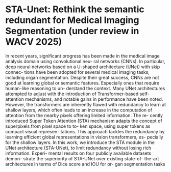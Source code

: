 # STA-Unet: Rethink the semantic redundant for Medical Imaging Segmentation (under review in WACV 2025)
In recent years, significant progress has been made in the
medical image analysis domain using convolutional neu-
ral networks (CNNs). In particular, deep neural networks
based on a U-shaped architecture (UNet) with skip connec-
tions have been adopted for several medical imaging tasks,
including organ segmentation. Despite their great success,
CNNs are not good at learning global or semantic features.
Especially ones that require human-like reasoning to un-
derstand the context. Many UNet architectures attempted
to adjust with the introduction of Transformer-based self-
attention mechanisms, and notable gains in performance
have been noted. However, the transformers are inherently
flawed with redundancy to learn at shallow layers, which
often leads to an increase in the computation of attention
from the nearby pixels offering limited information. The re-
cently introduced Super Token Attention (STA) mechanism
adapts the concept of superpixels from pixel space to to-
ken space, using super tokens as compact visual represen-
tations. This approach tackles the redundancy by learning
efficient global representations in vision transformers, es-
pecially for the shallow layers. In this work, we introduce
the STA module in the UNet architecture (STA-UNet), to
limit redundancy without losing rich information. Experi-
mental results on four publicly available datasets demon-
strate the superiority of STA-UNet over existing state-of-
the-art architectures in terms of Dice score and IOU for or-
gan segmentation tasks


